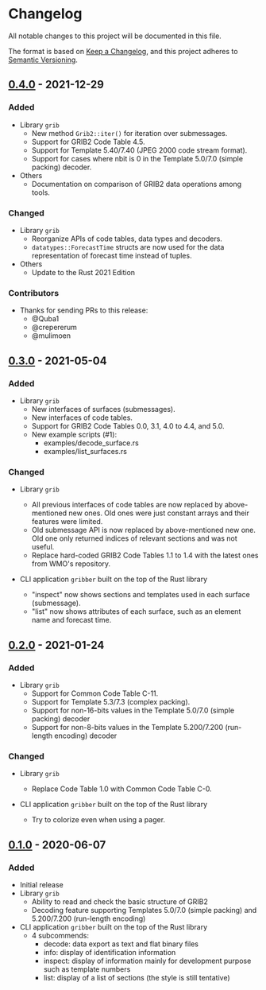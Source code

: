 # Changelog

All notable changes to this project will be documented in this file.

The format is based on [Keep a Changelog](https://keepachangelog.com/en/1.0.0/),
and this project adheres to [Semantic Versioning](https://semver.org/spec/v2.0.0.html).

## [0.4.0] - 2021-12-29
### Added

- Library `grib`
  - New method `Grib2::iter()` for iteration over submessages.
  - Support for GRIB2 Code Table 4.5.
  - Support for Template 5.40/7.40 (JPEG 2000 code stream format).
  - Support for cases where nbit is 0 in the Template 5.0/7.0 (simple packing) decoder.
- Others
  - Documentation on comparison of GRIB2 data operations among tools.

### Changed

- Library `grib`
  - Reorganize APIs of code tables, data types and decoders.
  - `datatypes::ForecastTime` structs are now used for the data representation of forecast time
    instead of tuples.
- Others
  - Update to the Rust 2021 Edition

### Contributors

- Thanks for sending PRs to this release:
  - @Quba1
  - @crepererum
  - @mulimoen

## [0.3.0] - 2021-05-04
### Added

- Library `grib`
  - New interfaces of surfaces (submessages).
  - New interfaces of code tables.
  - Support for GRIB2 Code Tables 0.0, 3.1, 4.0 to 4.4, and 5.0.
  - New example scripts (#1):
    - examples/decode_surface.rs
    - examples/list_surfaces.rs

### Changed

- Library `grib`
  - All previous interfaces of code tables are now replaced by above-mentioned new ones.
    Old ones were just constant arrays and their features were limited.
  - Old submessage API is now replaced by above-mentioned new one.
    Old one only returned indices of relevant sections and was not useful.
  - Replace hard-coded GRIB2 Code Tables 1.1 to 1.4 with the latest ones from WMO's repository.

- CLI application `gribber` built on the top of the Rust library
  - "inspect" now shows sections and templates used in each surface (submessage).
  - "list" now shows attributes of each surface, such as an element name and forecast time.

## [0.2.0] - 2021-01-24
### Added

- Library `grib`
  - Support for Common Code Table C-11.
  - Support for Template 5.3/7.3 (complex packing).
  - Support for non-16-bits values in the Template 5.0/7.0 (simple packing) decoder
  - Support for non-8-bits values in the Template 5.200/7.200 (run-length encoding) decoder

### Changed

- Library `grib`
  - Replace Code Table 1.0 with Common Code Table C-0.

- CLI application `gribber` built on the top of the Rust library
  - Try to colorize even when using a pager.

## [0.1.0] - 2020-06-07
### Added

- Initial release
- Library `grib`
  - Ability to read and check the basic structure of GRIB2
  - Decoding feature supporting Templates 5.0/7.0 (simple packing) and
    5.200/7.200 (run-length encoding)
- CLI application `gribber` built on the top of the Rust library
  - 4 subcommends:
    - decode: data export as text and flat binary files
    - info: display of identification information
    - inspect: display of information mainly for development purpose such as template numbers
    - list: display of a list of sections (the style is still tentative)

[0.4.0]: https://github.com/noritada/grib-rs/compare/v0.3.0...v0.4.0
[0.3.0]: https://github.com/noritada/grib-rs/compare/v0.2.0...v0.3.0
[0.2.0]: https://github.com/noritada/grib-rs/compare/v0.1.0...v0.2.0
[0.1.0]: https://github.com/noritada/grib-rs/releases/tag/v0.1.0

